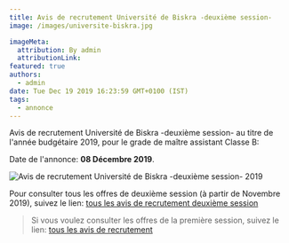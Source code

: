 ```yaml
---
title: Avis de recrutement Université de Biskra -deuxième session-
image: /images/universite-biskra.jpg

imageMeta:
  attribution: By admin
  attributionLink:
featured: true
authors:
  - admin
date: Tue Dec 19 2019 16:23:59 GMT+0100 (IST)
tags:
  - annonce
---
```

Avis de recrutement Université de Biskra -deuxième session- au titre de l'année budgétaire 2019, pour le grade de maître assistant Classe B:

Date de l'annonce: **08 Décembre 2019**.

![Avis de recrutement Université de Biskra -deuxième session- 2019](/images/avis-de-recr-universite-biskra-deuxieme-session.jpg)


Pour consulter tous les offres de deuxième session (à partir de Novembre 2019), suivez le lien: [tous les avis de recrutement deuxième session](/tous-les-avis-de-recrutement-mitre-assistant-classe-b-au-titre-de-l-annee-2019-deuxieme-session/)

>Si vous voulez consulter les offres de la première session, suivez le lien: [tous les avis de recrutement](/tous_les_avis_de_recrutement_annee_budgetaire_2019/)
